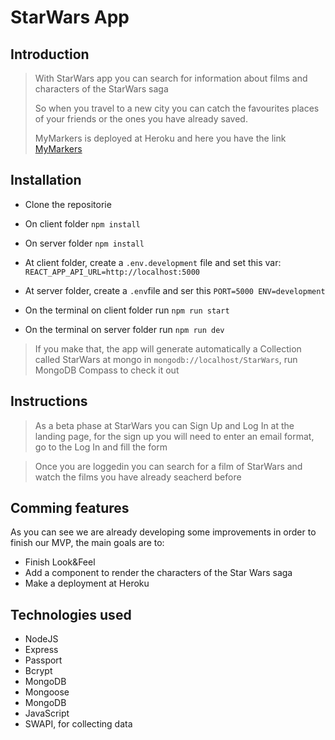 # StarWars App
## Introduction
>With StarWars app you can search for information about films and characters of the StarWars saga
>
>So when you travel to a new city you can catch the favourites places of your friends or the ones you have already saved.
>
>MyMarkers is deployed at Heroku and here you have the link [MyMarkers](https://mymarkers.herokuapp.com/)

## Installation 
- Clone the repositorie
- On client folder `npm install`
- On server folder `npm install`

- At client folder, create a `.env.development` file and set this var: `REACT_APP_API_URL=http://localhost:5000`

- At server folder, create a `.env`file and ser this `PORT=5000 ENV=development`

- On the terminal on client folder run `npm run start`
- On the terminal on server folder run `npm run dev`

>If you make that, the app will generate automatically a Collection called StarWars at mongo in `mongodb://localhost/StarWars`, run MongoDB Compass to check it out

## Instructions 

>As a beta phase at StarWars you can Sign Up and Log In at the landing page, for the sign up you will need to enter an email format, go to the Log In and fill the form 

>Once you are loggedin you can search for a film of StarWars and watch the films you have already seacherd before

## Comming features 
As you can see we are already developing some improvements in order to finish our MVP, the main goals are to:

* Finish Look&Feel  
* Add a component to render the characters of the Star Wars saga
* Make a deployment at Heroku 

## Technologies used
- NodeJS
- Express
- Passport
- Bcrypt
- MongoDB
- Mongoose
- MongoDB
- JavaScript
- SWAPI, for collecting data